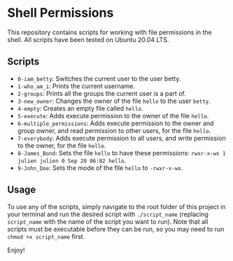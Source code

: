 # Shell Permissions

This repository contains scripts for working with file permissions in the shell. All scripts have been tested on Ubuntu 20.04 LTS.

## Scripts

- `0-iam_betty`: Switches the current user to the user betty.
- `1-who_am_i`: Prints the current username.
- `2-groups`: Prints all the groups the current user is a part of.
- `3-new_owner`: Changes the owner of the file `hello` to the user `betty`.
- `4-empty`: Creates an empty file called `hello`.
- `5-execute`: Adds execute permission to the owner of the file `hello`.
- `6-multiple_permissions`: Adds execute permission to the owner and group owner, and read permission to other users, for the file `hello`.
- `7-everybody`: Adds execute permission to all users, and write permission to the owner, for the file `hello`.
- `8-James_Bond`: Sets the file `hello` to have these permissions: `rwxr-x-wx 1 julien julien 0 Sep 20 06:02 hello`.
- `9-John_Doe`: Sets the mode of the file `hello` to `-rwxr-x-wx`.

## Usage

To use any of the scripts, simply navigate to the root folder of this project in your terminal and run the desired script with `./script_name` (replacing `script_name` with the name of the script you want to run). Note that all scripts must be executable before they can be run, so you may need to run `chmod +x script_name` first.

Enjoy!

